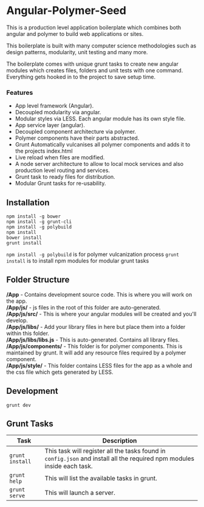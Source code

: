 # Angular-Polymer-Seed

This is a production level application boilerplate which combines both angular and polymer to build web applications or sites. 

This boilerplate is built with many computer science methodologies such as design patterns, modularity, unit testing and many more.

The boilerplate comes with unique grunt tasks to create new angular modules which creates files, folders and unit tests with one command. Everything gets hooked in to the project to save setup time.

###  Features 

* App level framework (Angular).
* Decoupled modularity via angular.
* Modular styles via LESS. Each angular module has its own style file.
* App service layer (angular).
* Decoupled component architecture via polymer.
* Polymer components have their parts abstracted.
* Grunt Automatically vulcanises all polymer components and adds it to the projects index.html
* Live reload when files are modified.
* A node server architecture to allow to local mock services and also production level routing and services.
* Grunt task to ready files for distribution.
* Modular Grunt tasks for re-usability.


## Installation 

```
npm install -g bower  
npm install -g grunt-cli  
npm install -g polybuild  
npm install
bower install
grunt install
```

`npm install -g polybuild` is for polymer vulcanization process
`grunt install` is to install npm modules for modular grunt tasks

## Folder Structure

**/App** - Contains development source code. This is where you will work on the app.  
**/App/js/** - js files in the root of this folder are auto-generated.  
**/App/js/src/** - This is where your angular modules will be created and you'll develop.  
**/App/js/libs/** - Add your library files in here but place them into a folder within this folder.  
**/App/js/libs/libs.js** - This is auto-generated. Contains all library files.   
**/App/js/components/** - This folder is for polymer components. This is maintained by grunt. It will add any resource files required by a polymer component.  
**/App/js/style/** - This folder contains LESS files for the app as a whole and the css file which gets generated by LESS.  


## Development

```
grunt dev
```


## Grunt Tasks

|Task | Description  |
|---|---|
|`grunt install` | This task will register all the tasks found in `config.json` and install all the required npm modules inside each task. |
| `grunt help` | This will list the available tasks in grunt. |
| `grunt serve` | This will launch a server.
